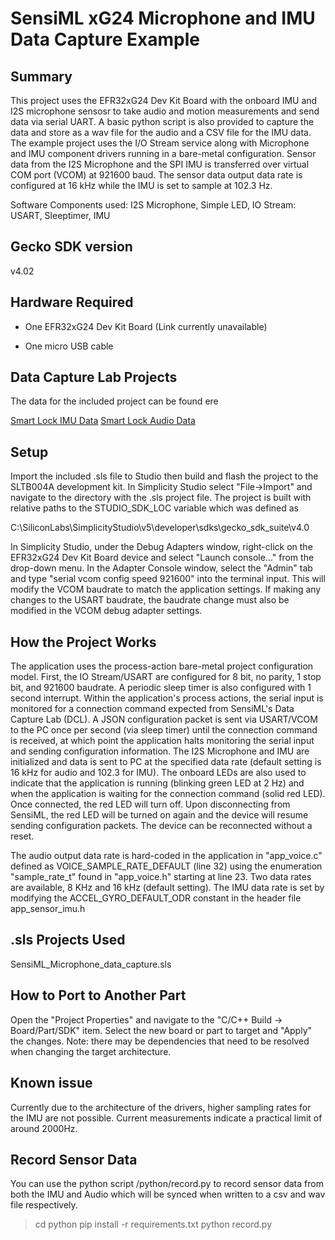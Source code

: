 # SensiML xG24 Microphone and IMU Data Capture Example

## Summary

This project uses the EFR32xG24 Dev Kit Board with the onboard IMU and I2S microphone sensosr to take audio and motion measurements and send data via serial UART. A basic python script is also provided to capture the data and store as a wav file for the audio and a CSV file for the IMU data. The example project uses the I/O Stream service along with Microphone and IMU component drivers running in a bare-metal configuration. Sensor data from the I2S Microphone and the SPI IMU is transferred over virtual COM port (VCOM) at 921600 baud. The sensor data output data rate is configured at 16 kHz while the IMU is set to sample at 102.3 Hz.

Software Components used: I2S Microphone, Simple LED, IO Stream: USART, Sleeptimer, IMU

## Gecko SDK version

v4.02

## Hardware Required

- One EFR32xG24 Dev Kit Board (Link currently unavailable)

- One micro USB cable

## Data Capture Lab Projects

The data for the included project can be found ere

[Smart Lock IMU Data](https://sensiml-data-depot.s3.us-west-2.amazonaws.com/workswith-2022/Smart_Lock_IMU.zip)
[Smart Lock Audio Data](https://sensiml-data-depot.s3.us-west-2.amazonaws.com/workswith-2022/Smart_Lock_Audio.zip)


## Setup

Import the included .sls file to Studio then build and flash the project to the SLTB004A development kit.
In Simplicity Studio select "File->Import" and navigate to the directory with the .sls project file.
The project is built with relative paths to the STUDIO_SDK_LOC variable which was defined as

C:\SiliconLabs\SimplicityStudio\v5\developer\sdks\gecko_sdk_suite\v4.0

In Simplicity Studio, under the Debug Adapters window, right-click on the EFR32xG24 Dev Kit Board device and select "Launch console..." from the drop-down menu. In the Adapter Console window, select the "Admin" tab and type "serial vcom config speed 921600" into the terminal input. This will modify the VCOM baudrate to match the application settings. If making any changes to the USART baudrate, the baudrate change must also be modified in the VCOM debug adapter settings.

## How the Project Works

The application uses the process-action bare-metal project configuration model. First, the IO Stream/USART are configured for 8 bit, no parity, 1 stop bit, and 921600 baudrate. A periodic sleep timer is also configured with 1 second interrupt. Within the application's process actions, the serial input is monitored for a connection command expected from SensiML's Data Capture Lab (DCL). A JSON configuration packet is sent via USART/VCOM to the PC once per second (via sleep timer) until the connection command is received, at which point the application halts monitoring the serial input and sending configuration information. The I2S Microphone and IMU are initialized and data is sent to PC at the specified data rate (default setting is 16 kHz for audio and 102.3 for IMU). The onboard LEDs are also used to indicate that the application is running (blinking green LED at 2 Hz) and when the application is waiting for the connection command (solid red LED). Once connected, the red LED will turn off. Upon disconnecting from SensiML, the red LED will be turned on again and the device will resume sending configuration packets. The device can be reconnected without a reset.

The audio output data rate is hard-coded in the application in "app_voice.c" defined as VOICE_SAMPLE_RATE_DEFAULT (line 32) using the enumeration "sample_rate_t" found in "app_voice.h" starting at line 23. Two data rates are available, 8 KHz and 16 kHz (default setting). The IMU data rate is set by modifying the ACCEL_GYRO_DEFAULT_ODR constant in the header file app_sensor_imu.h

## .sls Projects Used

SensiML_Microphone_data_capture.sls

## How to Port to Another Part

Open the "Project Properties" and navigate to the "C/C++ Build -> Board/Part/SDK" item. Select the new board or part to target and "Apply" the changes. Note: there may be dependencies that need to be resolved when changing the target architecture.

## Known issue

Currently due to the architecture of the drivers, higher sampling rates for the IMU are not possible. Current measurements indicate a practical limit of around 2000Hz.

## Record Sensor Data

You can use the python script /python/record.py to record sensor data from both the IMU and Audio which will be synced when written to a csv and wav file respectively.

> cd python
> pip install -r requirements.txt
> python record.py
